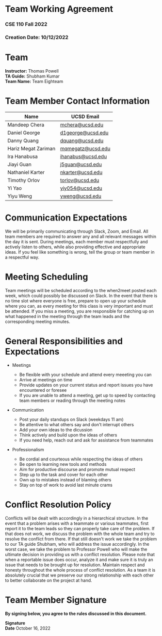 # Team Working Agreement
### CSE 110 Fall 2022
### Creation Date: 10/12/2022

# Team
**Instructor:** Thomas Powell  
**TA Guide:** Shubham Kumar  
**Team Name:** Team Eighteam

# Team Member Contact Information

| Name                | UCSD Email        |
|---------------------|-------------------|
| Mandeep Chera       | mchera@ucsd.edu   |
| Daniel George       | d1george@ucsd.edu |
| Danny Quang         | dquang@ucsd.edu   |
| Hariz Megat Zariman | mqmegatz@ucsd.edu |
| Ira Hanabusa        | ihanabus@ucsd.edu |
| Jiayi Guan          | j5guan@ucsd.edu   |
| Nathaniel Karter    | nkarter@ucsd.edu  |
| Timothy Orlov       | torlov@ucsd.edu   |
| Yi Yao              | yiy054@ucsd.edu   |
| Yiyu Weng           | yweng@ucsd.edu    |

# Communication Expectations

We will be primarily communicating through Slack, Zoom, and Email. All team members are required to answer any and all relevant messages within the day it is sent. During meetings, each member must respectfully and actively listen to others, while also providing effective and appropriate ideas. If you feel like something is wrong, tell the group or team member in a respectful way.

# Meeting Scheduling

Team meetings will be scheduled according to the when2meet posted each week, which could possibly be discussed on Slack. In the event that there is no time slot where everyone is free, prepare to open up your schedule where you can, as every meeting for this class is very important and must be attended. If you miss a meeting, you are responsible for catching up on what happened in the meeting through the team leads and the corresponding meeting minutes.

# General Responsibilities and Expectations

- Meetings
  - Be flexible with your schedule and attend every meeeting you can
  - Arrive at meetings on time
  - Provide updates on your current status and report issues you have encountered or foresee
  - If you are unable to attend a meeting, get up to speed by contacting team members or reading through the meeting notes

- Communication
  - Post your daily standups on Slack (weekdays 11 am)
  - Be attentive to what others say and don't interrupt others
  - Add your own ideas to the dicussion
  - Think actively and build upon the ideas of others
  - If you need help, reach out and ask for assistance from teammates

- Professionalism
  - Be cordial and courteous while respecting the ideas of others
  - Be open to learning new tools and methods
  - Aim for productive discourse and promote mutual respect
  - Step up to the task and cover for each other
  - Own up to mistakes instead of blaming others
  - Stay on top of work to avoid last minute crams

# Conflict Resolution Policy

Conflicts will be dealt with accordingly in a hierarchical structure. In the event that a problem arises with a teammate or various teammates, first report it to the team leads so they can properly take care of the problem. If that does not work, we discuss the problem with the whole team and try to resolve the conflict from there. If that still doesn't work we take the problem to our TA guide Shubham, who will address the issue accordingly. In the worst case, we take the problem to Professor Powell who will make the ultimate decision in providing us with a conflict resolution. Please note that when a reportable issue does occur, analyze it and make sure it is truly an issue that needs to be brought up for resolution. Maintain respect and honesty throughout the whole process of conflict resolution. As a team it is absolutely crucial that we preserve our strong relationship with each other to better collaborate on the project at hand.

# Team Member Signature

**By signing below, you agree to the rules discussed in this document.**

**Signature** <YOUR NAME HERE>  
**Date** October 16, 2022
